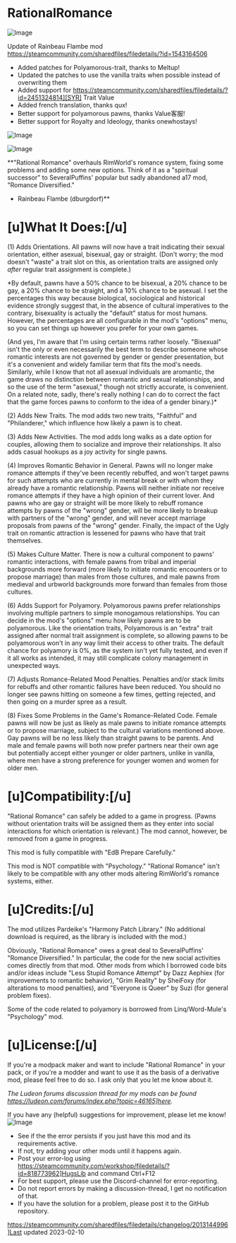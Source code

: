 # RationalRomance

![Image](https://i.imgur.com/buuPQel.png)

Update of Rainbeau Flambe mod
https://steamcommunity.com/sharedfiles/filedetails/?id=1543164506

- Added patches for Polyamorous-trait, thanks to Meltup!
- Updated the patches to use the vanilla traits when possible instead of overwriting them
- Added support for https://steamcommunity.com/sharedfiles/filedetails/?id=2451324814][SYR] Trait Value
- Added french translation, thanks qux!
- Better support for polyamorous pawns, thanks Value客服!
- Better support for Royalty and Ideology, thanks onewhostays!

![Image](https://i.imgur.com/pufA0kM.png)

	
![Image](https://i.imgur.com/Z4GOv8H.png)


**"Rational Romance" overhauls RimWorld's romance system, fixing some problems and adding some new options. Think of it as a "spiritual successor" to SeveralPuffins' popular but sadly abandoned a17 mod, "Romance Diversified."

- Rainbeau Flambe (dburgdorf)**

# **[u]What It Does:[/u]**


(1) Adds Orientations. All pawns will now have a trait indicating their sexual orientation, either asexual, bisexual, gay or straight. (Don't worry; the mod doesn't "waste" a trait slot on this, as orientation traits are assigned only *after* regular trait assignment is complete.)

*By default, pawns have a 50% chance to be bisexual, a 20% chance to be gay, a 20% chance to be straight, and a 10% chance to be asexual. I set the percentages this way because biological, sociological and historical evidence strongly suggest that, in the absence of cultural imperatives to the contrary, bisexuality is actually the "default" status for most humans. However, the percentages are all configurable in the mod's "options" menu, so you can set things up however you prefer for your own games.

(And yes, I'm aware that I'm using certain terms rather loosely. "Bisexual" isn't the only or even necessarily the best term to describe someone whose romantic interests are not governed by gender or gender presentation, but it's a convenient and widely familiar term that fits the mod's needs. Similarly, while I know that not all asexual individuals are aromantic, the game draws no distinction between romantic and sexual relationships, and so the use of the term "asexual," though not strictly accurate, is convenient. On a related note, sadly, there's really nothing I can do to correct the fact that the game forces pawns to conform to the idea of a gender binary.)*

(2) Adds New Traits. The mod adds two new traits, "Faithful" and "Philanderer," which influence how likely a pawn is to cheat.

(3) Adds New Activities. The mod adds long walks as a date option for couples, allowing them to socialize and improve their relationships. It also adds casual hookups as a joy activity for single pawns.

(4) Improves Romantic Behavior in General. Pawns will no longer make romance attempts if they've been recently rebuffed, and won't target pawns for such attempts who are currently in mental break or with whom they already have a romantic relationship. Pawns will neither initiate nor receive romance attempts if they have a high opinion of their current lover. And pawns who are gay or straight will be more likely to rebuff romance attempts by pawns of the "wrong" gender, will be more likely to breakup with partners of the "wrong" gender, and will never accept marriage proposals from pawns of the "wrong" gender. Finally, the impact of the Ugly trait on romantic attraction is lessened for pawns who have that trait themselves. 

(5) Makes Culture Matter. There is now a cultural component to pawns' romantic interactions, with female pawns from tribal and imperial backgrounds more forward (more likely to initiate romantic encounters or to propose marriage) than males from those cultures, and male pawns from medieval and urbworld backgrounds more forward than females from those cultures.

(6) Adds Support for Polyamory. Polyamorous pawns prefer relationships involving multiple partners to simple monogamous relationships. You can decide in the mod's "options" menu how likely pawns are to be polyamorous. Like the orientation traits, Polyamorous is an "extra" trait assigned after normal trait assignment is complete, so allowing pawns to be polyamorous won't in any way limit their access to other traits. The default chance for polyamory is 0%, as the system isn't yet fully tested, and even if it all works as intended, it may still complicate colony management in unexpected ways.

(7) Adjusts Romance-Related Mood Penalties. Penalties and/or stack limits for rebuffs and other romantic failures have been reduced. You should no longer see pawns hitting on someone a few times, getting rejected, and then going on a murder spree as a result.

(8) Fixes Some Problems in the Game's Romance-Related Code. Female pawns will now be just as likely as male pawns to initiate romance attempts or to propose marriage, subject to the cultural variations mentioned above. Gay pawns will be no less likely than straight pawns to be parents. And male and female pawns will both now prefer partners near their own age but potentially accept either younger or older partners, unlike in vanilla, where men have a strong preference for younger women and women for older men.

# **[u]Compatibility:[/u]**


"Rational Romance" can safely be added to a game in progress. (Pawns without orientation traits will be assigned them as they enter into social interactions for which orientation is relevant.) The mod cannot, however, be removed from a game in progress.

This mod is fully compatible with "EdB Prepare Carefully."

This mod is NOT compatible with "Psychology." "Rational Romance" isn't likely to be compatible with any other mods altering RimWorld's romance systems, either.

# **[u]Credits:[/u]**


The mod utilizes Pardeike's "Harmony Patch Library." (No additional download is required, as the library is included with the mod.)

Obviously, "Rational Romance" owes a great deal to SeveralPuffins' "Romance Diversified." In particular, the code for the new social activities comes directly from that mod. Other mods from which I borrowed code bits and/or ideas include "Less Stupid Romance Attempt" by Dazz Aephiex (for improvements to romantic behavior), "Grim Reality" by SheiFoxy (for alterations to mood penalties), and "Everyone is Queer" by Suzi (for general problem fixes).

Some of the code related to polyamory is borrowed from Linq/Word-Mule's "Psychology" mod.

# **[u]License:[/u]**


If you're a modpack maker and want to include "Rational Romance" in your pack, or if you're a modder and want to use it as the basis of a derivative mod, please feel free to do so. I ask only that you let me know about it. 

*The Ludeon forums discussion thread for my mods can be found https://ludeon.com/forums/index.php?topic=46165]here.*

If you have any (helpful) suggestions for improvement, please let me know!
![Image](https://i.imgur.com/PwoNOj4.png)



-  See if the the error persists if you just have this mod and its requirements active.
-  If not, try adding your other mods until it happens again.
-  Post your error-log using https://steamcommunity.com/workshop/filedetails/?id=818773962]HugsLib and command Ctrl+F12
-  For best support, please use the Discord-channel for error-reporting.
-  Do not report errors by making a discussion-thread, I get no notification of that.
-  If you have the solution for a problem, please post it to the GitHub repository.




https://steamcommunity.com/sharedfiles/filedetails/changelog/2013144996]Last updated 2023-02-10
